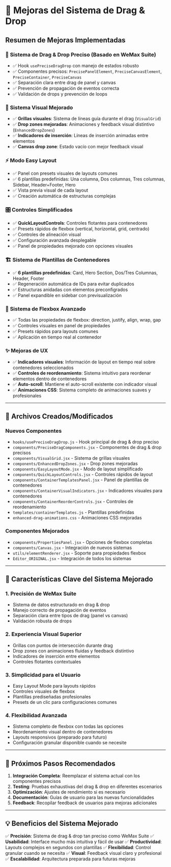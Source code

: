 # 🎯 Mejoras del Sistema de Drag & Drop 

## Resumen de Mejoras Implementadas

### 🚀 **Sistema de Drag & Drop Preciso (Basado en WeMax Suite)**
- ✅ Hook `usePreciseDragDrop` con manejo de estados robusto
- ✅ Componentes precisos: `PrecisePanelElement`, `PreciseCanvasElement`, `PreciseContainer`, `PreciseCanvas`
- ✅ Separación clara entre drag de panel y canvas
- ✅ Prevención de propagación de eventos correcta
- ✅ Validación de drops y prevención de loops

### 🎨 **Sistema Visual Mejorado**
- ✅ **Grillas visuales**: Sistema de líneas guía durante el drag (`VisualGrid`)
- ✅ **Drop zones mejoradas**: Animaciones y feedback visual distintivo (`EnhancedDropZones`)
- ✅ **Indicadores de inserción**: Líneas de inserción animadas entre elementos
- ✅ **Canvas drop zone**: Estado vacío con mejor feedback visual

### ⚡ **Modo Easy Layout**
- ✅ Panel con presets visuales de layouts comunes
- ✅ 6 plantillas predefinidas: Una columna, Dos columnas, Tres columnas, Sidebar, Header+Footer, Hero
- ✅ Vista previa visual de cada layout
- ✅ Creación automática de estructuras complejas

### 🎛️ **Controles Simplificados**
- ✅ **QuickLayoutControls**: Controles flotantes para contenedores
- ✅ Presets rápidos de flexbox (vertical, horizontal, grid, centrado)
- ✅ Controles de alineación visual
- ✅ Configuración avanzada desplegable
- ✅ Panel de propiedades mejorado con opciones visuales

### 🏗️ **Sistema de Plantillas de Contenedores**
- ✅ **6 plantillas predefinidas**: Card, Hero Section, Dos/Tres Columnas, Header, Footer
- ✅ Regeneración automática de IDs para evitar duplicados
- ✅ Estructuras anidadas con elementos preconfigrados
- ✅ Panel expandible en sidebar con previsualización

### 🎯 **Sistema de Flexbox Avanzado**
- ✅ Todas las propiedades de flexbox: direction, justify, align, wrap, gap
- ✅ Controles visuales en panel de propiedades
- ✅ Presets rápidos para layouts comunes
- ✅ Aplicación en tiempo real al contenedor

### ✨ **Mejoras de UX**
- ✅ **Indicadores visuales**: Información de layout en tiempo real sobre contenedores seleccionados
- ✅ **Controles de reordenamiento**: Sistema intuitivo para reordenar elementos dentro de contenedores
- ✅ **Auto-scroll**: Mantiene el auto-scroll existente con indicador visual
- ✅ **Animaciones CSS**: Sistema completo de animaciones suaves y profesionales

---

## 🔧 **Archivos Creados/Modificados**

### **Nuevos Componentes**
- `hooks/usePreciseDragDrop.js` - Hook principal de drag & drop preciso
- `components/PreciseDragComponents.jsx` - Componentes de drag & drop precisos
- `components/VisualGrid.jsx` - Sistema de grillas visuales
- `components/EnhancedDropZones.jsx` - Drop zones mejoradas
- `components/EasyLayoutMode.jsx` - Modo de layout simplificado
- `components/QuickLayoutControls.jsx` - Controles rápidos de layout
- `components/ContainerTemplatesPanel.jsx` - Panel de plantillas de contenedores
- `components/ContainerVisualIndicators.jsx` - Indicadores visuales para contenedores
- `components/ContainerReorderControls.jsx` - Controles de reordenamiento
- `templates/containerTemplates.js` - Plantillas predefinidas
- `enhanced-drag-animations.css` - Animaciones CSS mejoradas

### **Componentes Mejorados**
- `components/PropertiesPanel.jsx` - Opciones de flexbox completas
- `components/Canvas.jsx` - Integración de nuevos sistemas
- `utils/elementRenderer.jsx` - Soporte para propiedades flexbox
- `Editor_ORIGINAL.jsx` - Integración de todos los sistemas

---

## 🎯 **Características Clave del Sistema Mejorado**

### **1. Precisión de WeMax Suite**
- Sistema de datos estructurado en drag & drop
- Manejo correcto de propagación de eventos
- Separación clara entre tipos de drag (panel vs canvas)
- Validación robusta de drops

### **2. Experiencia Visual Superior**
- Grillas con puntos de intersección durante drag
- Drop zones con animaciones fluidas y feedback distintivo
- Indicadores de inserción entre elementos
- Controles flotantes contextuales

### **3. Simplicidad para el Usuario**
- Easy Layout Mode para layouts rápidos
- Controles visuales de flexbox
- Plantillas prediseñadas profesionales
- Presets de un clic para configuraciones comunes

### **4. Flexibilidad Avanzada**
- Sistema completo de flexbox con todas las opciones
- Reordenamiento visual dentro de contenedores
- Layouts responsivos (preparado para futuro)
- Configuración granular disponible cuando se necesite

---

## 🚀 **Próximos Pasos Recomendados**

1. **Integración Completa**: Reemplazar el sistema actual con los componentes precisos
2. **Testing**: Pruebas exhaustivas del drag & drop en diferentes escenarios
3. **Optimización**: Ajustes de rendimiento si es necesario
4. **Documentación**: Guías de usuario para las nuevas funcionalidades
5. **Feedback**: Recopilar feedback de usuarios para mejoras adicionales

---

## 💡 **Beneficios del Sistema Mejorado**

✅ **Precisión**: Sistema de drag & drop tan preciso como WeMax Suite
✅ **Usabilidad**: Interface mucho más intuitiva y fácil de usar
✅ **Productividad**: Layouts complejos en segundos con plantillas
✅ **Flexibilidad**: Control granular cuando se necesita
✅ **Visual**: Feedback visual claro y profesional
✅ **Escalabilidad**: Arquitectura preparada para futuras mejoras